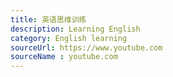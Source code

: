```yaml
---
title: 英语思维训练
description: Learning English
category: English learning
sourceUrl: https://www.youtube.com
sourceName : youtube.com
---
```



